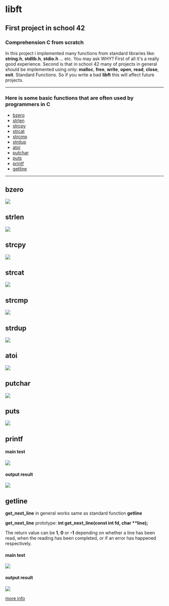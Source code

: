 # libft
## First project in school 42
### Comprehension C from scratch

In this project i implemented many functions from standard libraries like: **string.h**, **stdlib.h**, **stdio.h** ... etc. You may ask WHY? First of all it's a really good experience. Second is that in school 42 many of projects in general should be implemented using only: **malloc**, **free**, **write**, **open**, **read**, **close**, **exit**. Standard Functions. So if you write a bad **libft** this will affect future projects.

***
### Here is some basic functions that are often used by programmers in C
* [bzero](#bzero)
* [strlen](#strlen)
* [strcpy](#strcpy)
* [strcat](#strcat)
* [strcmp](#strcmp)
* [strdup](#strdup)
* [atoi](#atoi)
* [putchar](#putchar)
* [puts](#puts)
* [printf](#printf)
* [getline](#getline)
***

## bzero
![](https://thumbs.gfycat.com/CompetentMarvelousAmoeba-size_restricted.gif)

## strlen
![](https://thumbs.gfycat.com/NewPettyArgentineruddyduck-size_restricted.gif)

## strcpy
![](https://thumbs.gfycat.com/ClassicBoldCaterpillar-size_restricted.gif)

## strcat
![](https://thumbs.gfycat.com/DistantNeglectedAlligatorgar-size_restricted.gif)

## strcmp
![](https://thumbs.gfycat.com/RealRashBichonfrise-size_restricted.gif)

## strdup
![](https://thumbs.gfycat.com/SmartElasticAsiaticmouflon-size_restricted.gif)

## atoi
![](https://thumbs.gfycat.com/UglyMenacingAsiandamselfly-size_restricted.gif)

## putchar
![](https://thumbs.gfycat.com/SolidFlatAntlion-size_restricted.gif)

## puts
![](https://thumbs.gfycat.com/SlipperyJampackedIrishwolfhound-size_restricted.gif)

## printf
#### main test
![](https://thumbs.gfycat.com/DeafeningDisfiguredKakapo-size_restricted.gif)
#### output result
![](https://thumbs.gfycat.com/FirsthandHelpfulKob-size_restricted.gif)

## getline
**get_next_line** in general works same as standard function **getline**

**get_next_line** prototype: **int    get_next_line(const int fd, char \*\*line);**

The return value can be **1**, **0** or **-1** depending on whether a line has been read,
when the reading has been completed, or if an error has happened respectively.
#### main test
![](https://thumbs.gfycat.com/AdoredBleakButterfly-size_restricted.gif)
#### output result
![](https://thumbs.gfycat.com/ImmaterialAngryBrahmanbull-size_restricted.gif)

[more info](https://github.com/prippa/libft/blob/master/libft.en.pdf)
